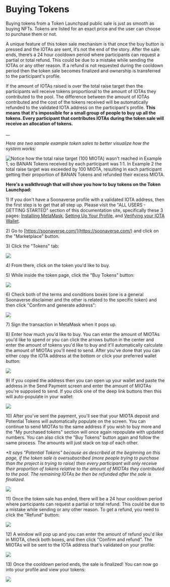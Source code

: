 # Buying Tokens

Buying tokens from a Token Launchpad public sale is just as smooth as buying NFTs. Tokens are listed for an exact price and the user can choose to purchase them or not.

A unique feature of this token sale mechanism is that once the buy button is pressed and the IOTAs are sent, it’s not the end of the story. After the sale ends, there’s a 24 hour cooldown period where participants can request a partial or total refund. This could be due to a mistake while sending the IOTAs or any other reason. If a refund is not requested during the cooldown period then the token sale becomes finalized and ownership is transferred to the participant's profile.

If the amount of IOTAs raised is over the total raise target then the participants will receive tokens proportional to the amount of IOTAs they contributed to the pool. The difference between the amount of IOTAs contributed and the cost of the tokens received will be automatically refunded to the validated IOTA address on the participant's profile. **This means that it's impossible for a small group of people to buy up all the tokens. Every participant that contributes IOTAs during the token sale will receive an allocation of tokens.**

__

_Here are two sample example token sales to better visualize how the system works:_

![Notice how the total raise target (100 MIOTA) wasn't reached in Example 1, so BANAN Tokens received by each participant was 1:1. In Example 2 the total raise target was exceeded by 100 MIOTA, resulting in each participant getting their proportion of BANAN Tokens and refunded their excess MIOTA.](<../.gitbook/assets/image (33).png>)



**Here's a walkthrough that will show you how to buy tokens on the Token Launchpad:**



1\) If you don't have a Soonaverse profile with a validated IOTA address, then the first step is to get that all step up. Please visit the "ALL USERS - GETTING STARTED" section of this documentation site, specifically these 3 pages: [Installing MetaMask](../all-users-getting-started/installing-metamask/), [Setting Up Your Profile](../all-users-getting-started/setting-up-your-profile/), and [Verifying your IOTA Wallet](../all-users-getting-started/verifying-your-iota-wallet.md).

2\) Go to [https://soonaverse.com/](https://soonaverse.com/) and click on the "Marketplace" button.

3\) Click the "Tokens" tab:

![](<../.gitbook/assets/image (36).png>)

4\) From there, click on the token you'd like to buy.

5\) While inside the token page, click the "Buy Tokens" button:

![](<../.gitbook/assets/image (15).png>)

6\) Check both of the terms and conditions boxes (one is a general Soonaverse disclaimer and the other is related to the specific token) and then click "Confirm and generate address":

![](<../.gitbook/assets/image (37).png>)

7\) Sign the transaction in MetaMask when it pops up.

8\) Enter how much you'd like to buy. You can enter the amount of MIOTAs you'd like to spend or you can click the arrows button in the center and enter the amount of tokens you'd like to buy and it'll automatically calculate the amount of MIOTAs you'll need to send. After you've done that you can either copy the IOTA address at the bottom or click your preferred wallet button:

![](<../.gitbook/assets/image (9).png>)

9\) If you copied the address then you can open up your wallet and paste the address in the Send Payment screen and enter the amount of MIOTAs you're supposed to send. If you click one of the deep link buttons then this will auto-populate in your wallet:

![](<../.gitbook/assets/image (28).png>)

10\) After you've sent the payment, you'll see that your MIOTA deposit and Potential Tokens will automatically populate on the screen. You can continue to send MIOTAs to the same address if you wish to buy more and the "My purchased tokens" section will once again repopulate with updated numbers. You can also click the "Buy Tokens" button again and follow the same process. The amounts will just stack on top of each other.

_\*It says "Potential Tokens" because as described at the beginning on this page, if the token sale is oversubscribed (more people trying to purchase than the project is trying to raise) then every participant will only receive their proportion of tokens relative to the amount of MIOTAs they contributed to the pool. The remaining IOTAs be then be refunded after the sale is finalized._

![](<../.gitbook/assets/image (35).png>)

11\) Once the token sale has ended, there will be a 24 hour cooldown period where participants can request a partial or total refund. This could be due to a mistake while sending or any other reason. To get a refund, you need to click the "Refund" button:

![](<../.gitbook/assets/image (1).png>)

12\) A window will pop up and you can enter the amount of refund you'd like in MIOTA, check both boxes, and then click "Confirm and refund". The MIOTAs will be sent to the IOTA address that's validated on your profile:

![](<../.gitbook/assets/image (11).png>)

13\) Once the cooldown period ends, the sale is finalized! You can now go into your profile and view your tokens:

![](<../.gitbook/assets/image (3).png>)

